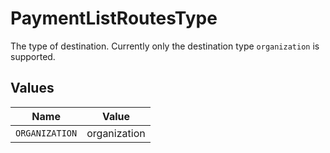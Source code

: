 # PaymentListRoutesType

The type of destination. Currently only the destination type `organization` is supported.


## Values

| Name           | Value          |
| -------------- | -------------- |
| `ORGANIZATION` | organization   |